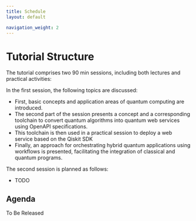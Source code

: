 ```yaml
---
title: Schedule
layout: default

navigation_weight: 2
---
```


# Tutorial Structure

The tutorial comprises two 90 min sessions, including both lectures and practical activities:

In the first session, the following topics are discussed:

- First, basic concepts and application areas of quantum computing are introduced.
- The second part of the session presents a concept and a corresponding toolchain to convert quantum algorithms into quantum web services using OpenAPI specifications.
- This toolchain is then used in a practical session to deploy a web service based on the Qiskit SDK
- Finally, an approach for orchestrating hybrid quantum applications using workflows is presented, facilitating the integration of classical and quantum programs.

The second session is planned as follows:

- TODO

## Agenda

To Be Released
